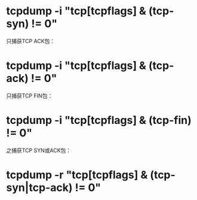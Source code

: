 

# tcpdump -i <interface> "tcp[tcpflags] & (tcp-syn) != 0"
只捕获TCP ACK包：

# tcpdump -i <interface> "tcp[tcpflags] & (tcp-ack) != 0"
只捕获TCP FIN包：

# tcpdump -i <interface> "tcp[tcpflags] & (tcp-fin) != 0"
之捕获TCP SYN或ACK包：

# tcpdump -r <interface> "tcp[tcpflags] & (tcp-syn|tcp-ack) != 0"